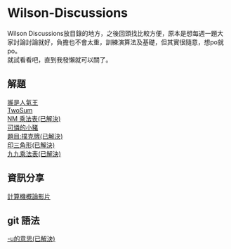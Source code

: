 # Wilson-Discussions
Wilson Discussions放目錄的地方，之後回頭找比較方便，原本是想每週一題大家討論討論就好，負擔也不會太重，訓練演算法及基礎，但其實很隨意，想po就po。<br />
就試看看吧，直到我發懶就可以關了。<br />

## 解題

[誰是人氣王](https://github.com/orgs/BeginnerStudy/teams/wilson/discussions/9)<br />
[TwoSum](https://github.com/orgs/BeginnerStudy/teams/wilson/discussions/7)<br />
[NM 乘法表(已解決)](https://github.com/orgs/BeginnerStudy/teams/wilson/discussions/6)<br />
[可憐的小豬](https://github.com/orgs/BeginnerStudy/teams/wilson/discussions/5)<br />
[題目:撲克牌(已解決)](https://github.com/orgs/BeginnerStudy/teams/wilson/discussions/4)<br />
[印三角形(已解決)](https://github.com/orgs/BeginnerStudy/teams/wilson/discussions/3)<br />
[九九乘法表(已解決)](https://github.com/orgs/BeginnerStudy/teams/wilson/discussions/2)<br />


## 資訊分享

[計算機概論影片](https://github.com/orgs/BeginnerStudy/teams/wilson/discussions/1)<br />

## git 語法

[-u的意思(已解決)](https://github.com/orgs/BeginnerStudy/teams/wilson/discussions/8)<br />
